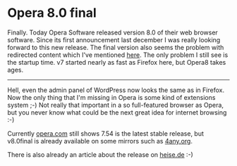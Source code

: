 # Opera 8.0 final

Finally. Today Opera Software released version 8.0 of their web browser software. Since its first announcement last december I was really looking forward to this new release. The final version also seems the problem with redirected content which I've mentioned <a href="http://weblog.zerokspot.com/posts/325/">here</a>. The only problem I still see is the startup time. v7 started nearly as fast as Firefox here, but Opera8 takes ages.

-------------------------------



Hell, even the admin panel of WordPress now looks the same as in Firefox. Now the only thing that I'm missing in Opera is some kind of extensions system ;-) Not really that important in a so full-featured browser as Opera, but you never know what could be the next great idea for internet browsing :-)



Currently <a href="http://www.opera.com">opera.com</a> still shows 7.54 is the latest stable release, but v8.0final is already available on some mirrors such as <a href="ftp://ftp.4any.org/mirror/opera">4any.org</a>.



There is also already an article about the release on <a href="http://www.heise.de/newsticker/meldung/58685">heise.de</a> :-)